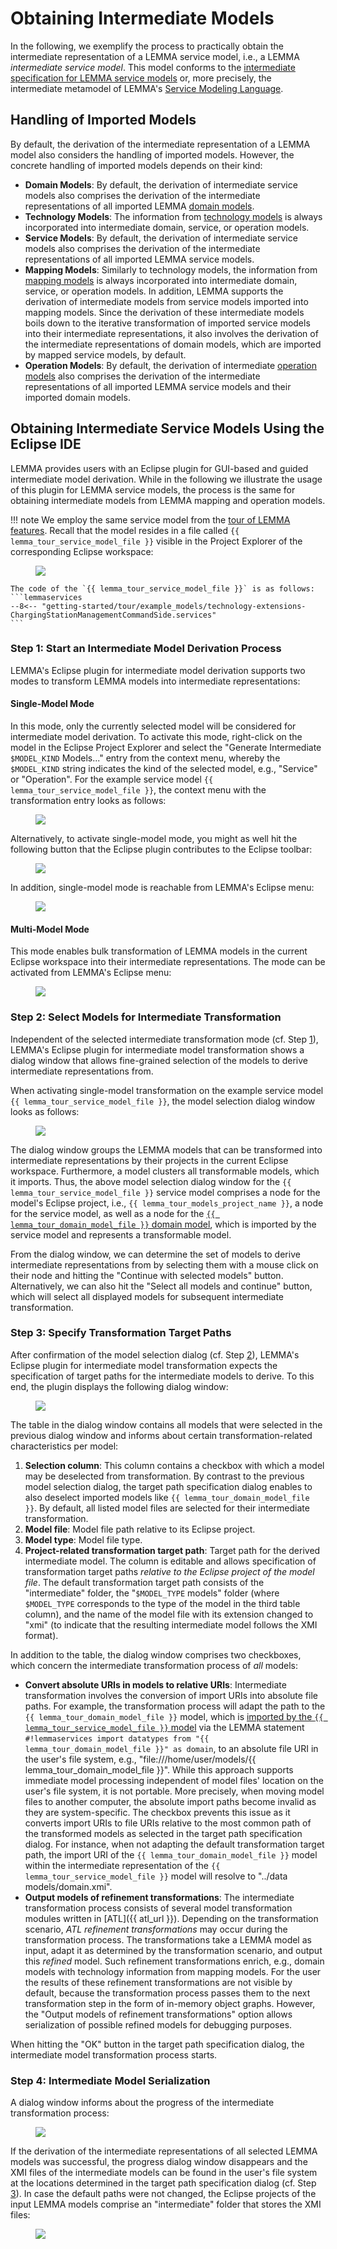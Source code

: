 # Obtaining Intermediate Models

In the following, we exemplify the process to practically obtain the
intermediate representation of a LEMMA service model, i.e., a LEMMA
*intermediate service model*. This model conforms to the
[intermediate specification for LEMMA service models](../intermediate-service-model-specification/index.md)
or, more precisely, the intermediate metamodel of LEMMA's
[Service Modeling Language](../../../user-guide/service-modeling-language/index.md).

## Handling of Imported Models

By default, the derivation of the intermediate representation of a LEMMA model
also considers the handling of imported models. However, the concrete handling
of imported models depends on their kind:

- **Domain Models**: By default, the derivation of intermediate service models
    also comprises the derivation of the intermediate representations of all
    imported LEMMA
    [domain models](../../../user-guide/domain-data-modeling-language/index.md).
- **Technology Models**: The information from
    [technology models](../../../user-guide/technology-modeling-language/index.md)
    is always incorporated into intermediate domain, service, or operation models.
- **Service Models**: By default, the derivation of intermediate service models
    also comprises the derivation of the intermediate representations of all
    imported LEMMA service models.
- **Mapping Models**: Similarly to technology models, the information from
    [mapping models](../../../user-guide/service-technology-mapping-modeling-language/index.md)
    is always incorporated into intermediate domain, service, or operation
    models. In addition, LEMMA supports the derivation of intermediate models
    from service models imported into mapping models. Since the derivation of
    these intermediate models boils down to the iterative transformation of
    imported service models into their intermediate representations, it also
    involves the derivation of the intermediate representations of domain
    models, which are imported by mapped service models, by default.
- **Operation Models**: By default, the derivation of intermediate
    [operation models](../../../user-guide/operation-modeling-language/index.md)
    also comprises the derivation of the intermediate representations of all
    imported LEMMA service models and their imported domain models.

## Obtaining Intermediate Service Models Using the Eclipse IDE

LEMMA provides users with an Eclipse plugin for GUI-based and guided
intermediate model derivation. While in the following we illustrate the usage of
this plugin for LEMMA service models, the process is the same for obtaining
intermediate models from LEMMA mapping and operation models.

!!! note
    We employ the same service model from the
    [tour of LEMMA features](../../../getting-started/tour/#step-3-create-a-service-model).
    Recall that the model resides in a file called
    `{{ lemma_tour_service_model_file }}` visible in the Project Explorer of the
    corresponding Eclipse workspace:
    <figure>
        <img src="figures/example-service-model.png" loading="lazy"/>
    </figure>

    The code of the `{{ lemma_tour_service_model_file }}` is as follows:
    ```lemmaservices
    --8<-- "getting-started/tour/example_models/technology-extensions-ChargingStationManagementCommandSide.services"
    ```

### Step 1: Start an Intermediate Model Derivation Process

LEMMA's Eclipse plugin for intermediate model derivation supports two modes to
transform LEMMA models into intermediate representations:

#### Single-Model Mode

In this mode, only the currently selected model will be considered for
intermediate model derivation. To activate this mode, right-click on the model
in the Eclipse Project Explorer and select the
"Generate Intermediate `$MODEL_KIND` Models..." entry from the context menu,
whereby the `$MODEL_KIND` string indicates the kind of the selected model, e.g.,
"Service" or "Operation". For the example service model
`{{ lemma_tour_service_model_file }}`, the context menu with the transformation
entry looks as follows:
<figure>
    <img src="figures/single-model-context-menu.png" loading="lazy"/>
</figure>

Alternatively, to activate single-model mode, you might as well hit the
following button that the Eclipse plugin contributes to the Eclipse toolbar:
<figure>
    <img src="figures/single-model-toolbar.png" loading="lazy"/>
</figure>

In addition, single-model mode is reachable from LEMMA's Eclipse menu:
<figure>
    <img src="figures/single-model-menu.png" loading="lazy"/>
</figure>

#### Multi-Model Mode

This mode enables bulk transformation of LEMMA models in the current Eclipse
workspace into their intermediate representations. The mode can be activated
from LEMMA's Eclipse menu:
<figure>
    <img src="figures/multi-model-menu.png" loading="lazy"/>
</figure>

### Step 2: Select Models for Intermediate Transformation

Independent of the selected intermediate transformation mode (cf. Step
[1](#step-1-start-an-intermediate-model-derivation-process)), LEMMA's Eclipse
plugin for intermediate model transformation shows a dialog window that allows
fine-grained selection of the models to derive intermediate representations
from.

When activating single-model transformation on the example service model
`{{ lemma_tour_service_model_file }}`, the model selection dialog window looks
as follows:
<figure>
    <img src="figures/example-model-selection-dialog.png" loading="lazy"/>
</figure>

The dialog window groups the LEMMA models that can be transformed into
intermediate representations by their projects in the current Eclipse workspace.
Furthermore, a model clusters all transformable models, which it imports. Thus,
the above model selection dialog window for the
`{{ lemma_tour_service_model_file }}` service model comprises a node for the
model's Eclipse project, i.e., `{{ lemma_tour_models_project_name }}`, a node
for the service model, as well as a node for the
[`{{ lemma_tour_domain_model_file }}` domain model](../../../getting-started/tour/#step-2-create-a-domain-model),
which is imported by the service model and represents a transformable model.

From the dialog window, we can determine the set of models to derive
intermediate representations from by selecting them with a mouse click on their
node and hitting the "Continue with selected models" button. Alternatively, we
can also hit the "Select all models and continue" button, which will select all
displayed models for subsequent intermediate transformation.

### Step 3: Specify Transformation Target Paths

After confirmation of the model selection dialog (cf. Step
[2](#step-2-select-models-for-intermediate-transformation)), LEMMA's Eclipse
plugin for intermediate model transformation expects the specification of target
paths for the intermediate models to derive. To this end, the plugin displays
the following dialog window:
<figure>
    <img src="figures/example-model-path-specification-dialog.png" loading="lazy"/>
</figure>

The table in the dialog window contains all models that were selected in the
previous dialog window and informs about certain transformation-related
characteristics per model:

1. **Selection column**: This column contains a checkbox with which a model may
    be deselected from transformation. By contrast to the previous model
    selection dialog, the target path specification dialog enables to also
    deselect imported models like `{{ lemma_tour_domain_model_file }}`. By
    default, all listed model files are selected for their intermediate
    transformation.
2. **Model file**: Model file path relative to its Eclipse project.
3. **Model type**: Model file type.
4. **Project-related transformation target path**: Target path for the derived
    intermediate model. The column is editable and allows specification of
    transformation target paths *relative to the Eclipse project of the model*
    *file*. The default transformation target path consists of the
    "intermediate" folder, the "`$MODEL_TYPE` models" folder (where
    `$MODEL_TYPE` corresponds to the type of the model in the third table
    column), and the name of the model file with its extension changed to "xmi"
    (to indicate that the resulting intermediate model follows the XMI format).

In addition to the table, the dialog window comprises two checkboxes, which
concern the intermediate transformation process of *all* models:

- **Convert absolute URIs in models to relative URIs**: Intermediate
    transformation involves the conversion of import URIs into absolute file
    paths. For example, the transformation process will adapt the
    path to the `{{ lemma_tour_domain_model_file }}` model, which is
    [imported by the `{{ lemma_tour_service_model_file }}` model](../../../getting-started/tour/#step-3-create-a-service-model)
    via the LEMMA statement
    `#!lemmaservices import datatypes from "{{ lemma_tour_domain_model_file }}" as domain`, to an
    absolute file URI in the user's file system, e.g.,
    "file:///home/user/models/{{ lemma_tour_domain_model_file }}". While this
    approach supports immediate model processing independent of model files'
    location on the user's file system, it is not portable. More precisely, when
    moving model files to another computer, the absolute import paths become
    invalid as they are system-specific. The checkbox prevents this issue as it
    converts import URIs to file URIs relative to the most common path of the
    transformed models as selected in the target path specification dialog. For
    instance, when not adapting the default transformation target path, the
    import URI of the `{{ lemma_tour_domain_model_file }}` model within the
    intermediate representation of the `{{ lemma_tour_service_model_file }}`
    model will resolve to "../data models/domain.xmi".
- **Output models of refinement transformations**: The intermediate
    transformation process consists of several model transformation modules
    written in [ATL]({{ atl_url }}). Depending on the transformation scenario,
    *ATL refinement transformations* may occur during the transformation
    process. The transformations take a LEMMA model as input, adapt it as
    determined by the transformation scenario, and output this *refined* model.
    Such refinement transformations enrich, e.g., domain models with technology
    information from mapping models. For the user the results of these
    refinement transformations are not visible by default, because the
    transformation process passes them to the next transformation step in the
    form of in-memory object graphs. However, the "Output models of refinement
    transformations" option allows serialization of possible refined models for
    debugging purposes.

When hitting the "OK" button in the target path specification dialog, the
intermediate model transformation process starts.

### Step 4: Intermediate Model Serialization

A dialog window informs about the progress of the intermediate transformation
process:

<figure>
    <img src="figures/example-model-transformation-dialog.png" loading="lazy"/>
</figure>

If the derivation of the intermediate representations of all selected LEMMA
models was successful, the progress dialog window disappears and the XMI files
of the intermediate models can be found in the user's file system at the
locations determined in the target path specification dialog (cf. Step
[3](#step-3-specify-transformation-target-paths)). In case the default paths
were not changed, the Eclipse projects of the input LEMMA models comprise an
"intermediate" folder that stores the XMI files:

<figure>
    <img src="figures/example-intermediate-models.png" loading="lazy"/>
</figure>
